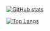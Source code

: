 [![GitHub stats](https://github-readme-stats.vercel.app/api?username=U1F605&show_icons=true&count_private=true&theme=vue)](https://github.com/DNS-over-HTTPS/Profiles)

[![Top Langs](https://github-readme-stats.vercel.app/api/top-langs/?username=U1F605&layout=compact&theme=vue)](https://github.com/vmessocket/vmessocket)
